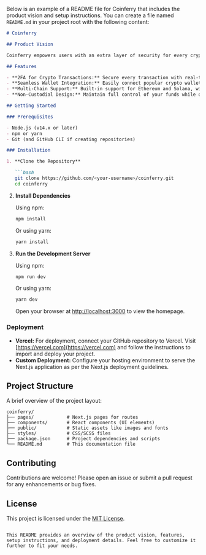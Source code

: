 Below is an example of a README file for Coinferry that includes the product vision and setup instructions. You can create a file named `README.md` in your project root with the following content:

```markdown
# Coinferry

## Product Vision

Coinferry empowers users with an extra layer of security for every crypto transaction. By integrating two-factor authentication (2FA) directly into wallet transactions, Coinferry ensures that even if private keys are compromised, your funds remain secure. Our non-custodial solution currently supports Ethereum and Solana—with plans to expand to additional chains—providing a user-friendly and robust approach to next-gen wallet protection.

## Features

- **2FA for Crypto Transactions:** Secure every transaction with real-time OTP verification.
- **Seamless Wallet Integration:** Easily connect popular crypto wallets like MetaMask and Phantom.
- **Multi-Chain Support:** Built-in support for Ethereum and Solana, with more chains coming soon.
- **Non-Custodial Design:** Maintain full control of your funds while our smart contracts act solely as a verification checkpoint.

## Getting Started

### Prerequisites

- Node.js (v14.x or later)
- npm or yarn
- Git (and GitHub CLI if creating repositories)

### Installation

1. **Clone the Repository**

   ```bash
   git clone https://github.com/<your-username>/coinferry.git
   cd coinferry
   ```

2. **Install Dependencies**

   Using npm:
   ```bash
   npm install
   ```

   Or using yarn:
   ```bash
   yarn install
   ```

3. **Run the Development Server**

   Using npm:
   ```bash
   npm run dev
   ```

   Or using yarn:
   ```bash
   yarn dev
   ```

   Open your browser at [http://localhost:3000](http://localhost:3000) to view the homepage.

### Deployment

- **Vercel:** For deployment, connect your GitHub repository to Vercel. Visit [https://vercel.com](https://vercel.com) and follow the instructions to import and deploy your project.
- **Custom Deployment:** Configure your hosting environment to serve the Next.js application as per the Next.js deployment guidelines.

## Project Structure

A brief overview of the project layout:

```
coinferry/
├── pages/            # Next.js pages for routes
├── components/       # React components (UI elements)
├── public/           # Static assets like images and fonts
├── styles/           # CSS/SCSS files
├── package.json      # Project dependencies and scripts
└── README.md         # This documentation file
```

## Contributing

Contributions are welcome! Please open an issue or submit a pull request for any enhancements or bug fixes.

## License

This project is licensed under the [MIT License](LICENSE).
```

This README provides an overview of the product vision, features, setup instructions, and deployment details. Feel free to customize it further to fit your needs.